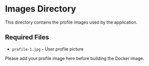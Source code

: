 # Images Directory

This directory contains the profile images used by the application.

## Required Files

- `profile-1.jpg` - User profile picture

Please add your profile image here before building the Docker image.
